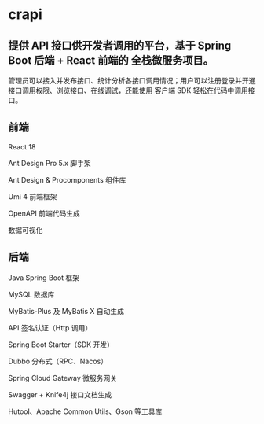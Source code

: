 # crapi
## 提供 API 接口供开发者调用的平台，基于 Spring Boot 后端 + React 前端的 全栈微服务项目。​
管理员可以接入并发布接口、统计分析各接口调用情况；用户可以注册登录并开通接口调用权限、浏览接口、在线调试，还能使用 客户端 SDK 轻松在代码中调用接口。
## 前端​
React 18​

Ant Design Pro 5.x 脚手架​

Ant Design & Procomponents 组件库​

Umi 4 前端框架​

OpenAPI 前端代码生成​

数据可视化​
​
## 后端​
Java Spring Boot 框架​

MySQL 数据库​

MyBatis-Plus 及 MyBatis X 自动生成​

API 签名认证（Http 调用）​

Spring Boot Starter（SDK 开发）​

Dubbo 分布式（RPC、Nacos）​

Spring Cloud Gateway 微服务网关​

Swagger + Knife4j 接口文档生成​

Hutool、Apache Common Utils、Gson 等工具库​
​
